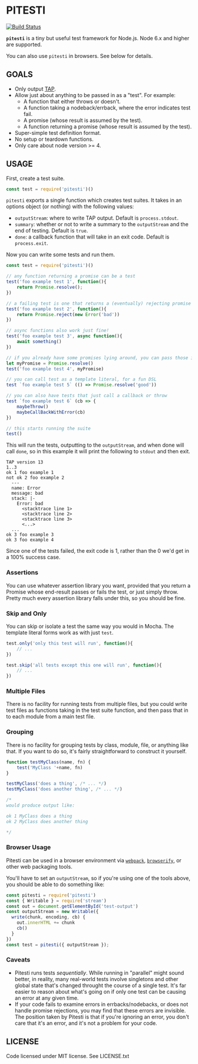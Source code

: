 # PITESTI

[![Build Status](https://travis-ci.org/bengl/pitesti.svg?branch=master)](https://travis-ci.org/bengl/pitesti)

**`pitesti`** is a tiny but useful test framework for Node.js. Node 6.x and
higher are supported.

You can also use `pitesti` in browsers. See below for details.

## GOALS

* Only output [TAP](https://testanything.org/).
* Allow just about anything to be passed in as a "test". For example:
   * A function that either throws or doesn't.
   * A function taking a nodeback/errback, where the error indicates test fail.
   * A promise (whose result is assumed by the test).
   * A function returning a promise (whose result is assumed by the test).
* Super-simple test definition format.
* No setup or teardown functions.
* Only care about node version >= 4.

## USAGE

First, create a test suite.

```js
const test = require('pitesti')()
```

`pitesti` exports a single function which creates test suites. It takes in an
options object (or nothing) with the following values:

* `outputStream`: where to write TAP output. Default is `process.stdout`.
* `summary`: whether or not to write a summary to the `outputStream` and the end
of testing. Default is `true`.
* `done`: a callback function that will take in an exit code. Default is
`process.exit`.

Now you can write some tests and run them.

```js
const test = require('pitesti')()

// any function returning a promise can be a test
test('foo example test 1', function(){
    return Promise.resolve();
})

// a failing test is one that returns a (eventually) rejecting promise
test('foo example test 2', function(){
    return Promise.reject(new Error('bad'))
})

// async functions also work just fine!
test('foo example test 3', async function(){
    await something()
})

// if you already have some promises lying around, you can pass those in
let myPromise = Promise.resolve()
test('foo example test 4', myPromise)

// you can call test as a template literal, for a fun DSL
test `foo example test 5` (() => Promise.resolve('good'))

// you can also have tests that just call a callback or throw
test `foo example test 6` (cb => {
    maybeThrow()
    maybeCallBackWithError(cb)
})

// this starts running the suite
test()
```

This will run the tests, outputting to the `outputStream`, and when done will
call `done`, so in this example it will print the following to `stdout` and then
exit.

```
TAP version 13
1..3
ok 1 foo example 1
not ok 2 foo example 2
  ---
  name: Error
  message: bad
  stack: |-
    Error: bad
      <stacktrace line 1>
      <stacktrace line 2>
      <stacktrace line 3>
      <...>
  ...
ok 3 foo example 3
ok 3 foo example 4
```

Since one of the tests failed, the exit code is 1, rather than the 0 we'd get in
a 100% success case.

### Assertions

You can use whatever assertion library you want, provided that you return a
Promise whose end-result passes or fails the test, or just simply throw. Pretty
much every assertion library falls under this, so you should be fine.

### Skip and Only

You can skip or isolate a test the same way you would in Mocha. The template
literal forms work as with just `test`.

```js
test.only('only this test will run', function(){
    // ...
})
```

```js
test.skip('all tests except this one will run', function(){
    // ...
})
```

### Multiple Files

There is no facility for running tests from multiple files, but you could write
test files as functions taking in the test suite function, and then pass that
in to each module from a main test file.

### Grouping

There is no facility for grouping tests by class, module, file, or anything like
that. If you want to do so, it's fairly straightforward to construct it
yourself.

```js
function testMyClass(name, fn) {
    test('MyClass '+name, fn)
}

testMyClass('does a thing', /* ... */)
testMyClass('does another thing', /* ... */)

/*
would produce output like:

ok 1 MyClass does a thing
ok 2 MyClass does another thing

*/
```

### Browser Usage

Pitesti can be used in a browser environment via
[`webpack`](https://webpack.js.org/), [`browserify`](http://browserify.org/), or
other web packaging tools.

You'll have to set an `outputStream`, so if you're using one of the tools above,
you should be able to do something like:

```js
const pitesti = require('pitesti')
const { Writable } = require('stream')
const out = document.getElementById('test-output')
const outputStream = new Writable({
  write(chunk, encoding, cb) {
    out.innerHTML += chunk
    cb()
  }
})
const test = pitesti({ outputStream });
```

### Caveats

* Pitesti runs tests _sequentially_. While running in "parallel" might sound
better, in reality, many real-world tests involve singletons and other global
state that's changed throught the course of a single test. It's far easier to
reason about what's going on if only one test can be causing an error at any
given time.
* If your code fails to examine errors in errbacks/nodebacks, or does not handle
promise rejections, you may find that these errors are invisible. The position
taken by Pitesti is that if you're ignoring an error, you don't care that it's
an error, and it's not a problem for your code.

## LICENSE

Code licensed under MIT license. See LICENSE.txt
